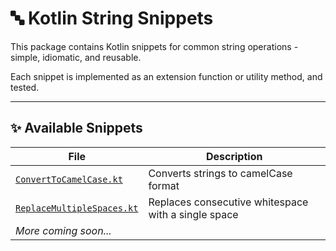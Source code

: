 # 🔤 Kotlin String Snippets

This package contains Kotlin snippets for common string operations - simple, idiomatic, and reusable.

Each snippet is implemented as an extension function or utility method, and tested.

---

## ✨ Available Snippets

| File                                             | Description                           |
|--------------------------------------------------|---------------------------------------|
| [`ConvertToCamelCase.kt`](ConvertToCamelCase.kt) | Converts strings to camelCase format  |
| [`ReplaceMultipleSpaces.kt`](ReplaceMultipleSpaces.kt) | Replaces consecutive whitespace with a single space  |
| _More coming soon..._                            |                                       |

